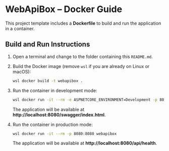 # WebApiBox – Docker Guide

This project template includes a **Dockerfile** to build and run the application in a container.

## Build and Run Instructions

1. Open a terminal and change to the folder containing this `README.md`.  
2. Build the Docker image (remove `wsl` if you are already on Linux or macOS):

   ```sh
   wsl docker build -t webapibox .
   ```

3. Run the container in development mode:

   ```sh
   wsl docker run -it --rm -e ASPNETCORE_ENVIRONMENT=Development -p 8080:8080 webapibox
   ```
   
   The application will be available at **http://localhost:8080/swagger/index.html**.

4. Run the container in production mode:

   ```sh
   wsl docker run -it --rm -p 8080:8080 webapibox
   ```
   The application will be available at **http://localhost:8080/api/health**.

